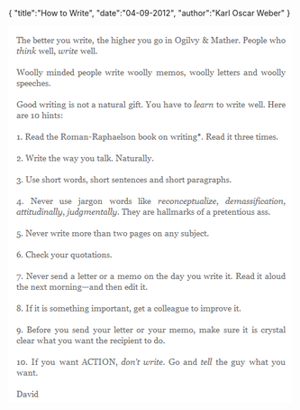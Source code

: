{
  "title":"How to Write",
  "date":"04-09-2012",
  "author":"Karl Oscar Weber"
}

<a href="http://www.listsofnote.com/2012/02/how-to-write.html#.UESMyu2wryw.facebook" target="_blank"><img src="/assets/2012sep/howToWrite.png" /></a>